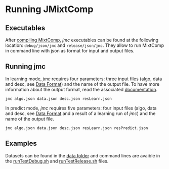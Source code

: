 # Running JMixtComp

## Executables

After [compiling MixtComp](../README.md), *jmc* executables can be found at the following location: `debug/json/jmc` and `release/json/jmc`. They allow to run MixtComp in command line with json as format for input and output files.


## Running jmc

In learning mode, *jmc* requires four parameters: three input files (algo, data and desc, see [Data Format](dataFormat.md)) and the name of the output file. To have more information about the output format, read the associated [documentation](objectOutput.md).
```
jmc algo.json data.json desc.json resLearn.json
```

In predict mode, *jmc* requires five parameters: four input files (algo, data and desc, see [Data Format](dataFormat.md) and a result of a learning run of *jmc*) and the name of the output file.
```
jmc algo.json data.json desc.json resLearn.json resPredict.json
```


## Examples

Datasets can be found in the [data folder](../data) and command lines are avaible in the [runTestDebug.sh](../runTestDebug.sh) and [runTestRelease.sh](../runTestRelease.sh) files.
